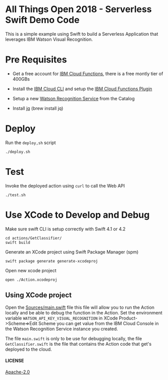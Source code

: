 # All Things Open 2018 - Serverless Swift Demo Code

This is a simple example using Swift to build a Serverless Application that leverages IBM Watson Visual Recognition.

# Pre Requisites

- Get a free account for [IBM Cloud Functions](https://console.bluemix.net), there is a free montly tier of 400GBs

- Install the [IBM Cloud CLI](https://console.bluemix.net/docs/cli/reference/bluemix_cli/download_cli.html) and setup the [IBM Cloud Functions Plugin](https://console.bluemix.net/openwhisk/learn/cli)

- Setup a new [Watson Recognition Service](https://console.bluemix.net/catalog/services/visual-recognition) from the Catalog

- Install [jq](https://stedolan.github.io/jq/) (brew install jq)

# Deploy
Run the `deploy,sh` script
```
./deploy.sh
```

# Test
Invoke the deployed action using `curl` to call the Web API
```
./test.sh
```

# Use XCode to Develop and Debug
Make sure swift CLI is setup correctly with Swift 4.1 or 4.2
```
cd actions/GetClassifier/
swift build
```
Generate an XCode project using Swift Package Manager (spm)
```
swift package generate generate-xcodeproj
```
Open new xcode project
```
open ./Action.xcodeproj
```
## Using XCode project
Open the [Sources/main.swift](actions/GetClassifier/Sources/main.swift) file this file will allow you to run the Action locally and be able to debug the function in the Action.
Set the environment variable `WATSON_API_KEY_VISUAL_RECOGNITION` in XCode Product->Scheme=>Edit Scheme you can get value from the IBM Cloud Console in the Watson Recognition Service instance you created.

The file `main.swift` is only to be use for debugging locally, the file `GetClassifier.swift` is the file that contains the Action code that get's deployed to the cloud.

#### LICENSE
[Apache-2.0](./LICENSE.txt)